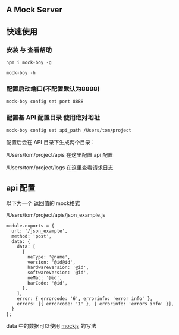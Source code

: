 ## A Mock Server

## 快速使用

### 安装 与 查看帮助
```
npm i mock-boy -g

mock-boy -h
```
### 配置启动端口(不配置默认为8888)
```
mock-boy config set port 8888
```

### 配置基 API 配置目录 使用绝对地址
```
mock-boy config set api_path /Users/tom/project
```
配置后会在 API 目录下生成两个目录：

/Users/tom/project/apis
在这里配置 api 配置

/Users/tom/project/logs
在这里查看请求日志

## api 配置

以下为一个 返回值的 mock格式

/Users/tom/project/apis/json_example.js
```
module.exports = {
  url: '/json_example',
  method: 'post',
  data: {
    data: [
      {
        neType: '@name',
        version: '@id@id',
        hardwareVersion: '@id',
        softwareVersion: '@id',
        neMac: '@id',
        barCode: '@id',
      },
    ],
    error: { errorcode: '6', errorinfo: 'error info' },
    errors: [{ errorcode: '1' }, { errorinfo: 'errors info' }],
  }
};
```
data 中的数据可以使用 [mockjs](http://mockjs.com/) 的写法 

